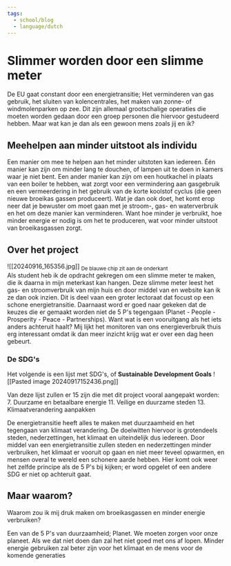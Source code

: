 ```yaml
---
tags:
  - school/blog
  - language/dutch
---
```


# Slimmer worden door een slimme meter
De EU gaat constant door een energietransitie; Het verminderen van gas gebruik, het sluiten van kolencentrales, het maken van zonne- of windmolenparken op zee. Dit zijn allemaal grootschalige operaties die moeten worden gedaan door een groep personen die hiervoor gestudeerd hebben. Maar wat kan je dan als een gewoon mens zoals jij en ik?

## Meehelpen aan minder uitstoot als individu
Een manier om mee te helpen aan het minder uitstoten kan iedereen. Één manier kan zijn om minder lang te douchen, of lampen uit te doen in kamers waar je niet bent. Een ander manier kan zijn om een houtkachel in plaats van een boiler te hebben, wat zorgt voor een vermindering aan gasgebruik en een vermeerdering in het gebruik van de korte koolstof cyclus (die geen nieuwe broeikas gassen produceert).
Wat je dan ook doet, het komt erop neer dat je bewuster om moet gaan met je stroom-, gas- en waterverbruik en het om deze manier kan verminderen. Want hoe minder je verbruikt, hoe minder energie er nodig is om het te produceren, wat voor minder uitstoot van broeikasgassen zorgt.
## Over het project
![[20240916_165356.jpg]]
<sub>De blauwe chip zit aan de onderkant</sub>
<br>
Als student heb ik de opdracht gekregen om een slimme meter te maken, die ik daarna in mijn meterkast kan hangen. Deze slimme meter leest het gas- en stroomverbruik van mijn huis en door middel van en website kan ik ze dan ook inzien. Dit is deel vaan een groter lectoraat dat focust op een schone energietransitie. 
Daarnaast word er goed naar gekeken dat de keuzes die er gemaakt worden niet de 5 P's tegengaan (Planet - People - Prosperity - Peace - Partnerships). Want wat is een vooruitgang als het iets anders achteruit haalt? 
Mij lijkt het monitoren van ons energieverbruik thuis erg interessant omdat ik dan meer inzicht krijg wat er over een dag heen gebeurt.
### De SDG's
Het volgende is een lijst met SDG's, of **Sustainable Development Goals**
![[Pasted image 20240917152436.png]]

Van deze lijst zullen er 15 zijn die met dit project vooral aangepakt worden:
7. Duurzame en betaalbare energie
11. Veilige en duurzame steden
13. Klimaatverandering aanpakken

De energietransitie heeft alles te maken met duurzaamheid en het tegengaan van klimaat verandering. De doelwitten hiervoor is grotendeels steden, nederzettingen, het klimaat en uiteindelijk dus iedereen. Door middel van een energietransitie zullen steden en nederzettingen minder verbruiken, het klimaat er vooruit op gaan en niet meer teveel opwarmen, en mensen overal te wereld een schonere aarde hebben.
Hier komt ook weer het zelfde principe als de 5 P's bij kijken; er word opgelet of een andere SDG er niet op achteruit gaat.
## Maar waarom?
Waarom zou ik mij druk maken om broeikasgassen en minder energie verbruiken?

Een van de 5 P's van duurzaamheid; Planet. 
We moeten zorgen voor onze planeet. Als we dat niet doen dan zal het niet goed met ons af lopen. Minder energie gebruiken zal beter zijn voor het klimaat en de mens voor de komende generaties
